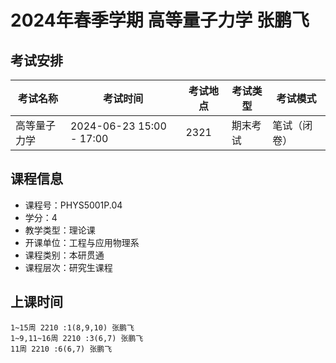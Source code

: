 # 2024年春季学期 高等量子力学 张鹏飞




## 考试安排

| 考试名称 | 考试时间 | 考试地点 | 考试类型 | 考试模式 |
| -------- | -------- | -------- | -------- | -------- |
| 高等量子力学 | 2024-06-23 15:00 - 17:00 | 2321 | 期末考试 | 笔试（闭卷） |





## 课程信息

- 课程号：PHYS5001P.04
- 学分：4
- 教学类型：理论课
- 开课单位：工程与应用物理系
- 课程类别：本研贯通
- 课程层次：研究生课程

## 上课时间

```
1~15周 2210 :1(8,9,10) 张鹏飞
1~9,11~16周 2210 :3(6,7) 张鹏飞
11周 2210 :6(6,7) 张鹏飞
```

